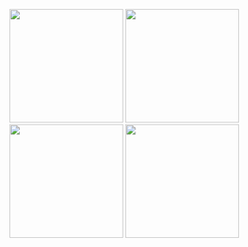 <img src="https://c.tenor.com/S61VCO73mOAAAAAj/linux-tux.gif" height="200" /> <img src="https://c.tenor.com/ko4tpRh2FTcAAAAi/mr-free-super-tux.gif" height="200" /> <img src="https://c.tenor.com/8aHCSO8WCwsAAAAj/uguu-uguubear.gif" height="200" /> <img src="https://c.tenor.com/U-XE486arkUAAAAi/chika-fujiwara-chika.gif" height="200" />